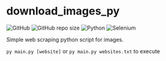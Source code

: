 # download_images_py

![GitHub](https://img.shields.io/github/license/renatocfrancisco/download_images_py)
![GitHub repo size](https://img.shields.io/github/repo-size/renatocfrancisco/download_images_py)
![Python](https://img.shields.io/badge/Python-3670A0?style=flat&logo=python&logoColor=ffdd54)
![Selenium](https://img.shields.io/badge/-Selenium-%43B02A?style=flat&logo=selenium&logoColor=white)

Simple web scraping python script for images.

`py main.py [website]` or `py main.py websites.txt` to execute